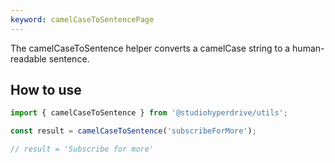 ```yaml
---
keyword: camelCaseToSentencePage
---
```


The camelCaseToSentence helper converts a camelCase string to a human-readable sentence.

## How to use

```typescript
import { camelCaseToSentence } from '@studiohyperdrive/utils';

const result = camelCaseToSentence('subscribeForMore');

// result = 'Subscribe for more'
```
